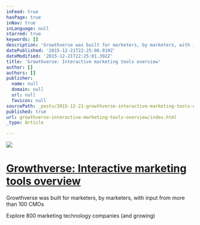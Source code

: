 ```yaml
---
inFeed: true
hasPage: true
inNav: true
inLanguage: null
starred: true
keywords: []
description: 'Growthverse was built for marketers, by marketers, with input from more than 100 CMOs  Explore 800 marketing technology companies (and growing)'
datePublished: '2015-12-21T22:25:06.010Z'
dateModified: '2015-12-21T22:25:01.392Z'
title: 'Growthverse: Interactive marketing tools overview'
author: []
authors: []
publisher:
  name: null
  domain: null
  url: null
  favicon: null
sourcePath: _posts/2015-12-21-growthverse-interactive-marketing-tools-overview.md
published: true
url: growthverse-interactive-marketing-tools-overview/index.html
_type: Article

---
```

![](https://the-grid-user-content.s3-us-west-2.amazonaws.com/14a932d7-5d2b-4d6b-9a7e-1e614673b34a.jpg)

# [Growthverse: Interactive marketing tools overview][0]

Growthverse was built for marketers, by marketers, with input from more than 100 CMOs 

Explore 800 marketing technology companies (and growing)

[0]: http://www.growthverse.com/overview